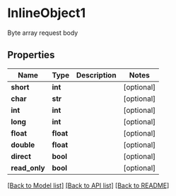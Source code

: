 # InlineObject1

Byte array request body
## Properties
Name | Type | Description | Notes
------------ | ------------- | ------------- | -------------
**short** | **int** |  | [optional] 
**char** | **str** |  | [optional] 
**int** | **int** |  | [optional] 
**long** | **int** |  | [optional] 
**float** | **float** |  | [optional] 
**double** | **float** |  | [optional] 
**direct** | **bool** |  | [optional] 
**read_only** | **bool** |  | [optional] 

[[Back to Model list]](../README#documentation-for-models) [[Back to API list]](../README#documentation-for-api-endpoints) [[Back to README]](../README)


